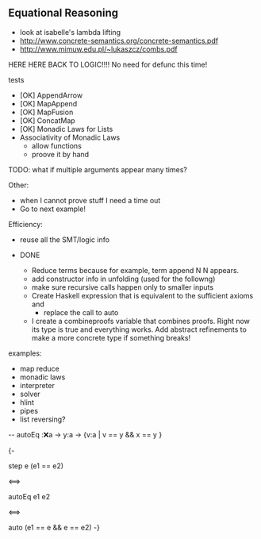 Equational Reasoning 
--------------------


- look at isabelle's lambda lifting 
- http://www.concrete-semantics.org/concrete-semantics.pdf
- http://www.mimuw.edu.pl/~lukaszcz/combs.pdf

HERE HERE BACK TO LOGIC!!!! No need for defunc this time!

tests 
  - [OK] AppendArrow 
  - [OK] MapAppend
  - [OK] MapFusion
  - [OK] ConcatMap
  - [OK] Monadic Laws for Lists 
  - Associativity of Monadic Laws 
      - allow functions
      - proove it by hand



TODO: what if multiple arguments appear many times?



Other: 
  - when I cannot prove stuff I need a time out
  - Go to next example!


Efficiency: 
  - reuse all the SMT/logic info



- DONE  
  - Reduce terms because for example, term append N N appears. 
  - add constructor info in unfolding (used for the followng)
  - make sure recursive calls happen only to smaller inputs
  - Create Haskell expression that is equivalent to the sufficient axioms and 
      - replace the call to auto
  - I create a combineproofs variable that combines proofs. Right now its type is true 
    and everything works. Add abstract refinements to make a more concrete type if something breaks!
 
examples:
  - map reduce
  - monadic laws
  - interpreter
  - solver
  - hlint
  - pipes
  - list reversing?


  

-- autoEq ::x:a -> y:a -> {v:a | v == y && x == y }

{-

step e (e1 == e2)

<==>

autoEq e1 e2

<==>

auto (e1 == e && e == e2)
-}
